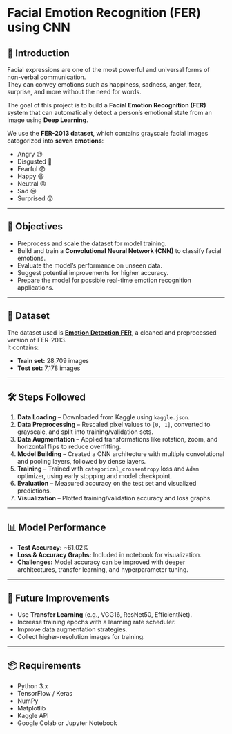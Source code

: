 
# Facial Emotion Recognition (FER) using CNN

## 📌 Introduction
Facial expressions are one of the most powerful and universal forms of non-verbal communication.  
They can convey emotions such as happiness, sadness, anger, fear, surprise, and more without the need for words.

The goal of this project is to build a **Facial Emotion Recognition (FER)** system that can automatically detect a person’s emotional state from an image using **Deep Learning**.  

We use the **FER-2013 dataset**, which contains grayscale facial images categorized into **seven emotions**:
- Angry 😠
- Disgusted 🤢
- Fearful 😨
- Happy 😃
- Neutral 😐
- Sad 😢
- Surprised 😲

---

## 🎯 Objectives
- Preprocess and scale the dataset for model training.
- Build and train a **Convolutional Neural Network (CNN)** to classify facial emotions.
- Evaluate the model’s performance on unseen data.
- Suggest potential improvements for higher accuracy.
- Prepare the model for possible real-time emotion recognition applications.

---

## 📂 Dataset
The dataset used is **[Emotion Detection FER](https://www.kaggle.com/datasets/ananthu017/emotion-detection-fer)**, a cleaned and preprocessed version of FER-2013.  
It contains:
- **Train set:** 28,709 images
- **Test set:** 7,178 images

---

## 🛠️ Steps Followed
1. **Data Loading** – Downloaded from Kaggle using `kaggle.json`.
2. **Data Preprocessing** – Rescaled pixel values to `[0, 1]`, converted to grayscale, and split into training/validation sets.
3. **Data Augmentation** – Applied transformations like rotation, zoom, and horizontal flips to reduce overfitting.
4. **Model Building** – Created a CNN architecture with multiple convolutional and pooling layers, followed by dense layers.
5. **Training** – Trained with `categorical_crossentropy` loss and `Adam` optimizer, using early stopping and model checkpoint.
6. **Evaluation** – Measured accuracy on the test set and visualized predictions.
7. **Visualization** – Plotted training/validation accuracy and loss graphs.

---

## 📊 Model Performance
- **Test Accuracy:** ~61.02%
- **Loss & Accuracy Graphs:** Included in notebook for visualization.
- **Challenges:** Model accuracy can be improved with deeper architectures, transfer learning, and hyperparameter tuning.

---

## 🚀 Future Improvements
- Use **Transfer Learning** (e.g., VGG16, ResNet50, EfficientNet).
- Increase training epochs with a learning rate scheduler.
- Improve data augmentation strategies.
- Collect higher-resolution images for training.

---

## 📦 Requirements
- Python 3.x
- TensorFlow / Keras
- NumPy
- Matplotlib
- Kaggle API
- Google Colab or Jupyter Notebook
